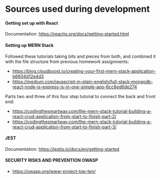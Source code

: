 # Sources used during development

#### Getting set up with React
Documentation: https://reactjs.org/docs/getting-started.html

#### Setting up MERN Stack
Followed these tutorials taking bits and pieces from both, and combined it with the file structure from previous homework assignments: 
- https://blog.cloudboost.io/creating-your-first-mern-stack-application-b6604d12e4d3
- https://medium.com/javascript-in-plain-english/full-stack-mongodb-react-node-js-express-js-in-one-simple-app-6cc8ed6de274

Parts two and three of this four step tutorial to connect the back and front end:
- https://codingthesmartway.com/the-mern-stack-tutorial-building-a-react-crud-application-from-start-to-finish-part-2/
- https://codingthesmartway.com/the-mern-stack-tutorial-building-a-react-crud-application-from-start-to-finish-part-3/

#### JEST
Documentation: https://jestjs.io/docs/en/getting-started

#### SECURITY RISKS AND PREVENTION OWASP
- https://owasp.org/www-project-top-ten/
